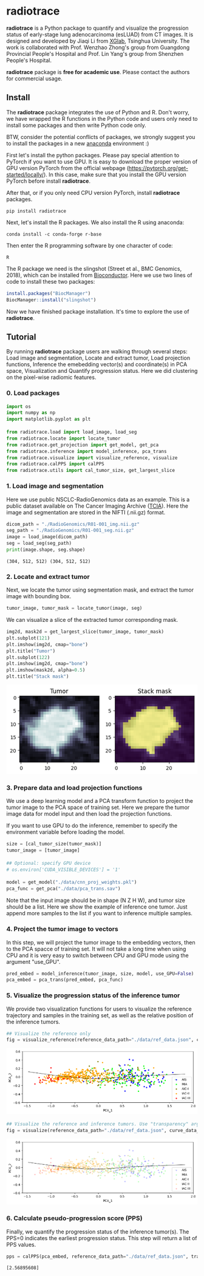 # radiotrace

**radiotrace** is a Python package to quantify and visualize the progression status of early-stage lung adenocarcinoma (esLUAD) from CT images. It is designed and developed by Jiaqi Li from [XGlab](http://bioinfo.au.tsinghua.edu.cn/member/xuegonglab/), Tsinghua University. The work is collaborated with Prof. Wenzhao Zhong's group from Guangdong Provincial People's Hospital and Prof. Lin Yang's group from Shenzhen People's Hospital.

**radiotrace** package is **free for academic use**. Please contact the authors for commercial usage.

## Install
The **radiotrace** package integrates the use of Python and R. Don't worry, we have wrapped the R functions in the Python code and users only need to install some packages and then write Python code only.  

BTW, consider the potential conflicts of packages, we strongly suggest you to install the packages in a new [anaconda](https://www.anaconda.com/products/distribution) environment :)  

First let's install the python packages. Please pay special attention to PyTorch if you want to use GPU. It is easy to download the proper version of GPU version PyTorch from the official webpage (https://pytorch.org/get-started/locally/). In this case, make sure that you install the GPU version PyTorch before install **radiotrace**.  

After that, or if you only need CPU version PyTorch, install **radiotrace** packages.
```
pip install radiotrace
```  

Next, let's install the R packages. We also install the R using anaconda:  
```
conda install -c conda-forge r-base
```  

Then enter the R programming software by one character of code:
```
R
```

The R package we need is the slingshot (Street et al., BMC Genomics, 2018), which can be installed from [Bioconductor](https://www.bioconductor.org/packages/release/bioc/html/slingshot.html). Here we use two lines of code to install these two packages:  
```R
install.packages("BiocManager")  
BiocManager::install("slingshot")
```

Now we have finished package installation. It's time to explore the use of **radiotrace**.  



## Tutorial

By running **radiotrace** package users are walking through several steps: Load image and segmentation, Locate and extract tumor, Load projection functions, Inference the emebedding vector(s) and coordinate(s) in PCA space, Visualization and Quantify progression status. Here we did clustering on the pixel-wise radiomic features.   

### 0. Load packages

```python
import os
import numpy as np
import matplotlib.pyplot as plt

from radiotrace.load import load_image, load_seg
from radiotrace.locate import locate_tumor
from radiotrace.get_projection import get_model, get_pca
from radiotrace.inference import model_inference, pca_trans
from radiotrace.visualize import visualize_reference, visualize
from radiotrace.calPPS import calPPS
from radiotrace.utils import cal_tumor_size, get_largest_slice
```

### 1. Load image and segmentation

Here we use public NSCLC-RadioGenomics data as an example. This is a public dataset available on The Cancer Imaging Archive ([TCIA](https://www.cancerimagingarchive.net/)). Here the image and segmentation are stored in the NIFTI (.nii.gz) format.  


```python
dicom_path = "./RadioGenomics/R01-001_img.nii.gz"
seg_path = "./RadioGenomics/R01-001_seg.nii.gz"
image = load_image(dicom_path)
seg = load_seg(seg_path)
print(image.shape, seg.shape)
```

```
(304, 512, 512) (304, 512, 512)
```


### 2. Locate and extract tumor

Next, we locate the tumor using segmentation mask, and extract the tumor image with bounding box.   
```python
tumor_image, tumor_mask = locate_tumor(image, seg)
```

We can visualize a slice of the extracted tumor corresponding mask.
```python
img2d, mask2d = get_largest_slice(tumor_image, tumor_mask)
plt.subplot(121)
plt.imshow(img2d, cmap="bone")
plt.title("Tumor")
plt.subplot(122)
plt.imshow(img2d, cmap="bone")
plt.imshow(mask2d, alpha=0.5)
plt.title("Stack mask")
```

![p1](https://github.com/LiJiaqi96/radiotrace/blob/main/figures/p1.png?raw=true)


### 3. Prepare data and load projection functions

We use a deep learning model and a PCA transform function to project the tumor image to the PCA space of training set. Here we prepare the tumor image data for model input and then load the projection functions.  

If you want to use GPU to do the inference, remember to specify the environment variable before loading the model.  

```python
size = [cal_tumor_size(tumor_mask)]
tumor_image = [tumor_image]

## Optional: specify GPU device
# os.environ['CUDA_VISIBLE_DEVICES'] = '1'

model = get_model("./data/cnn_proj_weights.pkl")
pca_func = get_pca("./data/pca_trans.sav")
```

Note that the input image should be in shape (N Z H W), and tumor size should be a list. Here we show the example of inference one tumor. Just append more samples to the list if you want to inference multiple samples.  


### 4. Project the tumor image to vectors

In this step, we will project the tumor image to the embedding vectors, then to the PCA spacce of training set. It will not take a long time when using CPU and it is very easy to switch between CPU and GPU mode using the argument "use_GPU".  

```python
pred_embed = model_inference(tumor_image, size, model, use_GPU=False)
pca_embed = pca_trans(pred_embed, pca_func)
```


### 5. Visualize the progression status of the inference tumor  

We provide two visualization functions for users to visualize the reference trajectory and samples in the training set, as well as the relative position of the inference tumors.  

```python
## Visualize the reference only
fig = visualize_reference(reference_data_path="./data/ref_data.json", curve_data_path="./data/curve_data.npy")
```
![p2](https://github.com/LiJiaqi96/radiotrace/blob/main/figures/p2.png?raw=true)

```python
## Visualize the reference and inference tumors. Use "transparency" argument to adjust the color of training samples.
fig = visualize(reference_data_path="./data/ref_data.json", curve_data_path="./data/curve_data.npy", transparency=0.2)
```
![p3](https://github.com/LiJiaqi96/radiotrace/blob/main/figures/p3.png?raw=true)


### 6. Calculate pseudo-progression score (PPS)

Finally, we quantify the progression status of the inference tumor(s). The PPS=0 indicates the earliest progression status. This step will return a list of PPS values.  

```python
pps = calPPS(pca_embed, reference_data_path="./data/ref_data.json", traj_obj_path="./data/traj_obj.rds")
```

```
[2.56895608]
```
